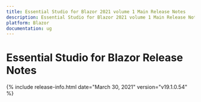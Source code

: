 ```yaml
---
title: Essential Studio for Blazor 2021 volume 1 Main Release Notes  
description: Essential Studio for Blazor 2021 volume 1 Main Release Notes  
platform: Blazor
documentation: ug
---
```


# Essential Studio for Blazor  Release Notes  

{% include release-info.html date="March 30, 2021"  version="v19.1.0.54" %} 


